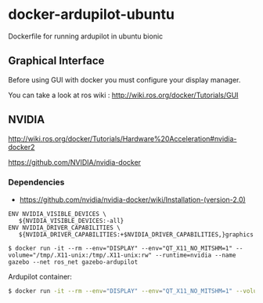 # docker-ardupilot-ubuntu
Dockerfile for running ardupilot in ubuntu bionic

## Graphical Interface

Before using GUI with docker you must configure your display manager.

You can take a look at ros wiki : http://wiki.ros.org/docker/Tutorials/GUI

## NVIDIA

http://wiki.ros.org/docker/Tutorials/Hardware%20Acceleration#nvidia-docker2

https://github.com/NVIDIA/nvidia-docker

### Dependencies
- https://github.com/nvidia/nvidia-docker/wiki/Installation-(version-2.0)

```
ENV NVIDIA_VISIBLE_DEVICES \
   ${NVIDIA_VISIBLE_DEVICES:-all}
ENV NVIDIA_DRIVER_CAPABILITIES \
   ${NVIDIA_DRIVER_CAPABILITIES:+$NVIDIA_DRIVER_CAPABILITIES,}graphics
```

```
$ docker run -it --rm --env="DISPLAY" --env="QT_X11_NO_MITSHM=1" --volume="/tmp/.X11-unix:/tmp/.X11-unix:rw" --runtime=nvidia --name gazebo --net ros_net gazebo-ardupilot
```

Ardupilot container:
```bash
$ docker run -it --rm --env="DISPLAY" --env="QT_X11_NO_MITSHM=1" --volume="/tmp/.X11-unix:/tmp/.X11-unix:rw" --name ardupilot --net ros_net rezenders/ardupilot-ubuntu sim_vehicle.py -v ArduCopter --console --map -L UFSC --out mavros:14551
```

